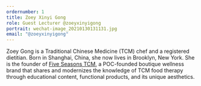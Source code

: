 ```yaml
---
ordernumber: 1
title: Zoey Xinyi Gong
role: Guest Lecturer @zoeyxinyigong
portrait: wechat-image_20210130131131.jpg
email: "@zoeyxinyigong"
---
```

Zoey Gong is a Traditional Chinese Medicine (TCM) chef and a registered dietitian. Born in Shanghai, China, she now lives in Brooklyn, New York. She is the founder of [Five Seasons TCM](https://fiveseasonstcm.com/), a POC-founded boutique wellness brand that shares and modernizes the knowledge of TCM food therapy through educational content, functional products, and its unique aesthetics.